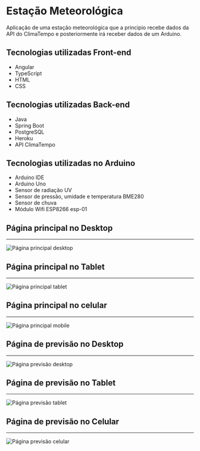 # Estação Meteorológica

Aplicação de uma estação meteorológica que a principio recebe dados da API do ClimaTempo e posteriormente irá receber dados de um Arduino.

## Tecnologias utilizadas Front-end
* Angular
* TypeScript
* HTML
* CSS

## Tecnologias utilizadas Back-end
* Java
* Spring Boot
* PostgreSQL
* Heroku
* API ClimaTempo

## Tecnologias utilizadas no Arduino
* Arduino IDE
* Arduino Uno
* Sensor de radiação UV
* Sensor de pressão, umidade e temperatura BME280
* Sensor de chuva
* Módulo Wifi ESP8266 esp-01

## Página principal no Desktop
---
![Página principal desktop](src/assets/MeteoClima_principal_desktop.png)

## Página principal no Tablet
---
 ![Página principal tablet](src/assets/MeteoClima_principal_tablet.png)

## Página principal no celular
---
![Página principal mobile](src/assets/MeteoClima_principal_mobile.png)

## Página de previsão no Desktop
---
![Página previsão desktop](src/assets/MeteoClima_previsao_desktop.png)

## Página de previsão no Tablet
---
![Página previsão tablet](src/assets/MeteoClima_previsao_tablet.png)

## Página de previsão no Celular
---
![Página previsão celular](src/assets/MeteoClima_previsao_mobile.png)

